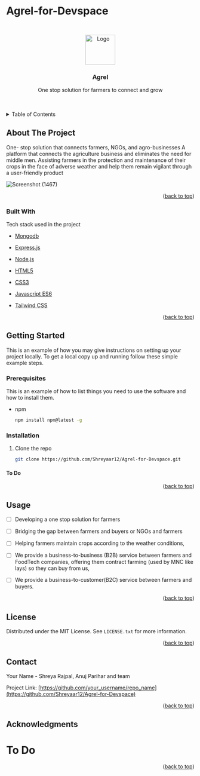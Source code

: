 # Agrel-for-Devspace
## 
<div id="top"></div>


<!-- 
[![Contributors][contributors-shield]][contributors-url]
[![Forks][forks-shield]][forks-url]
[![Stargazers][stars-shield]][stars-url]
[![Issues][issues-shield]][issues-url]
[![MIT License][license-shield]][license-url]
[![LinkedIn][linkedin-shield]][linkedin-url] -->



<!-- PROJECT LOGO -->
<br />
<div align="center">
<a>
    <img src="https://www.logomaker.com/api/main/images/1j+ojFVDOMkX9Wytexe43D6khv6EqxVNmxfIwXs1M3EMoAJtliUthvBo8fw8" alt="Logo" width="80" height="80">

  </a>
  <h3 align="center">Agrel</h3>

  <p align="center">
   One stop solution for farmers to connect and grow
    <br />
<!--     <a href=""><strong>Explore the docs »</strong></a> -->
    <br />
    <br />
<!--     <a href="https://github.com/othneildrew/Best-README-Template">View Demo</a> -->
<!--     ·
    <a href="https://github.com/othneildrew/Best-README-Template/issues">Report Bug</a>
    ·
    <a href="https://github.com/othneildrew/Best-README-Template/issues">Request Feature</a> -->
  </p>
</div>



<!-- TABLE OF CONTENTS -->
<details>
  <summary>Table of Contents</summary>
  <ol>
    <li>
      <a href="#about-the-project">About The Project</a>
      <ul>
        <li><a href="#built-with">Built With</a></li>
      </ul>
    </li>
    <li>
      <a href="#getting-started">Getting Started</a>
      <ul>
        <li><a href="#prerequisites">Prerequisites</a></li>
        <li><a href="#installation">Installation</a></li>
      </ul>
    </li>
    <li><a href="#usage">Usage</a></li>
    <li><a href="#roadmap">Roadmap</a></li>
    <li><a href="#contributing">Contributing</a></li>
    <li><a href="#license">License</a></li>
    <li><a href="#contact">Contact</a></li>
    <li><a href="#acknowledgments">Acknowledgments</a></li>
  </ol>
</details>



<!-- ABOUT THE PROJECT -->
## About The Project


One- stop solution that connects farmers, NGOs, and agro-businesses
A platform that connects the agriculture business and eliminates the need for middle men.
Assisting farmers in the protection and maintenance of their crops in the face of adverse weather and help them remain vigilant through a user-friendly product

![Screenshot (1467)](https://user-images.githubusercontent.com/91542376/163590770-ca887ab9-6e2e-476f-b2d4-ab9483682e42.png)





<p align="right">(<a href="#top">back to top</a>)</p>



### Built With
Tech stack used in the project

<!-- 
* [React.js](https://reactjs.org/)

 -->
* [Mongodb](https://mongodb.com)

* [Express.js](https://expressjs.com)

* [Node.js](https://nodejs.org)
* [HTML5](https://html.com)
* [CSS3](https://w3.org.com)
* [Javascript ES6](https://developer.mozilla.org/en-US/docs/Web/JavaScript)

* [Tailwind CSS](https://tailwind.com)


<p align="right">(<a href="#top">back to top</a>)</p>



<!-- GETTING STARTED -->
## Getting Started

This is an example of how you may give instructions on setting up your project locally.
To get a local copy up and running follow these simple example steps.

### Prerequisites

This is an example of how to list things you need to use the software and how to install them.
* npm
  ```sh
  npm install npm@latest -g
  ```

### Installation


1. Clone the repo
   ```sh
   git clone https://github.com/Shreyaar12/Agrel-for-Devspace.git
   ```
#### To Do

<p align="right">(<a href="#top">back to top</a>)</p>



<!-- USAGE EXAMPLES -->
## Usage
- [ ] Developing a one stop solution for farmers 
- [ ] Bridging the gap between farmers and buyers or NGOs and farmers
- [ ] Helping farmers maintain crops according to the weather conditions, 
- [ ] We provide a business-to-business (B2B) service between farmers and FoodTech companies, offering them contract farming (used by MNC like lays) so they can buy from us,
- [ ] We provide a business-to-customer(B2C) service between farmers and buyers.


<p align="right">(<a href="#top">back to top</a>)</p>


<!-- LICENSE -->
## License

Distributed under the MIT License. See `LICENSE.txt` for more information.

<p align="right">(<a href="#top">back to top</a>)</p>



<!-- CONTACT -->
## Contact

Your Name - Shreya Rajpal, Anuj Parihar and team

Project Link: [https://github.com/your_username/repo_name](https://github.com/Shreyaar12/Agrel-for-Devspace)

<p align="right">(<a href="#top">back to top</a>)</p>



<!-- ACKNOWLEDGMENTS -->
## Acknowledgments

# To Do

<p align="right">(<a href="#top">back to top</a>)</p>

